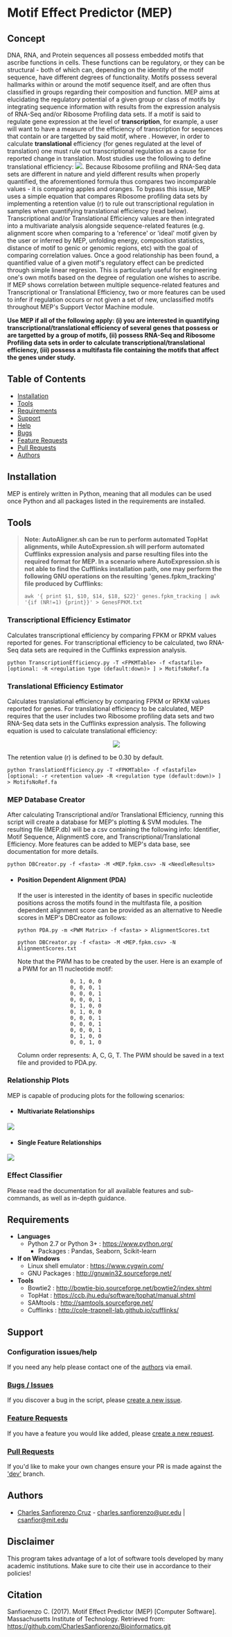 # Motif Effect Predictor (MEP)

## Concept
DNA, RNA, and Protein sequences all possess embedded motifs that ascribe functions in cells. These functions can be regulatory, or they can be structural - both of which can, depending on the identity of the motif sequence, have different degrees of functionality. Motifs possess several hallmarks within or around the motif sequence itself, and are often thus classified in groups regarding their composition and function. MEP aims at elucidating the regulatory potential of a given group or class of motifs by integrating sequence information with results from the expression analysis of RNA-Seq and/or Ribosome Profiling data sets. If a motif is said to regulate gene expression at the level of **transcription**, for example, a user will want to have a measure of the efficiency of transcription for sequences that contain or are targetted by said motif, where . However, in order to calculate **translational** efficiency (for genes regulated at the level of translation) one must rule out transcriptional regulation as a cause for reported change in translation. Most studies use the following to define translational efficiency: ![](https://github.com/CharlesSanfiorenzo/Bioinformatics/blob/master/MEP/doc/images/OldTE.png?raw=true). Because Ribosome profiling and RNA-Seq data sets are different in nature and yield different results when properly quantified, the aforementioned formula thus compares two incomparable values - it is comparing apples and oranges. To bypass this issue, MEP uses a simple equation that compares Ribosome profiling data sets by implementing a retention value (r) to rule out transcriptional regulation in samples when quantifying translational efficiency (read below). Transcriptional and/or Translational Efficiency values are then integrated into a multivariate analysis alongside sequence-related features (e.g. alignment score when comparing to a 'reference' or 'ideal' motif given by the user or inferred by MEP, unfolding energy, composition statistics, distance of motif to genic or genomic regions, etc) with the goal of comparing correlation values. Once a good relationship has been found, a quantified value of a given motif's regulatory effect can be predicted through simple linear regresion. This is particularly useful for engineering one's own motifs based on the degree of regulation one wishes to ascribe. If MEP shows correlation between multiple sequence-related features and Transcriptional or Translational Efficiency, two or more features can be used to infer if regulation occurs or not given a set of new, unclassified motifs throughout MEP's Support Vector Machine module.

**Use MEP if all of the following apply: (i) you are interested in quantifying transcriptional/translational efficiency of several genes that possess or are targetted by a group of motifs, (ii) possess RNA-Seq and Ribosome Profiling data sets in order to calculate transcriptional/translational efficiency, (iii) possess a multifasta file containing the motifs that affect the genes under study.**

## Table of Contents
- [Installation](#installation)
- [Tools](#tools)
- [Requirements](#requirements)
- [Support](#support)
 - [Help](#configuration-issueshelp)
 - [Bugs](#bugs--issues)
 - [Feature Requests](#feature-requests)
 - [Pull Requests](#pull-requests)
- [Authors](#authors) 

## Installation
MEP is entirely written in Python, meaning that all modules can be used once Python and all packages listed in the requirements are installed. 

## Tools
>**Note: AutoAligner.sh can be run to perform automated TopHat alignments, while AutoExpression.sh will perform automated   Cufflinks expression analysis and parse resulting files into the required format for MEP. In a scenario where  AutoExpression.sh is not able to find the Cufflinks installation path, one may perform the following GNU operations on the  resulting 'genes.fpkm_tracking' file produced by Cufflinks:**
>
>```awk '{ print $1, $10, $14, $18, $22}' genes.fpkm_tracking | awk '{if (NR!=1) {print}}' > GenesFPKM.txt```

### Transcriptional Efficiency Estimator
Calculates transcriptional efficiency by comparing FPKM or RPKM values reported for genes. For transcriptional efficiency to be calculated, two RNA-Seq data sets are required in the Cufflinks expression analysis.

```python TranscriptionEfficiency.py -T <FPKMTable> -f <fastafile> [optional: -R <regulation type (default:down)> ] > MotifsNoRef.fa```
 
### Translational Efficiency Estimator
Calculates translational efficiency by comparing FPKM or RPKM values reported for genes. For translational efficiency to be calculated, MEP requires that the user includes two Ribosome profiling data sets and two RNA-Seq data sets in the Cufflinks expression analysis. The following equation is used to calculate translational efficiency:

<p align="center">
  <img src="https://github.com/CharlesSanfiorenzo/Bioinformatics/blob/master/MEP/doc/images/TransEff.png?raw=true">
</p>

The retention value (r) is defined to be 0.30 by default.

```python TranslationEfficiency.py -T <FPKMTable> -f <fastafile> [optional: -r <retention value> -R <regulation type (default:down)> ] > MotifsNoRef.fa```
 
### MEP Database Creator
After calculating Transcriptional and/or Translational Efficiency, running this script will create a database for MEP's plotting & SVM modules. The resulting file (MEP.db) will be a csv containing the following info: Identifier, Motif Sequence, AlignmentS core, and Transcriptional/Translational Efficiency. More features can be added to MEP's data base, see documentation for more details.

```python DBCreator.py -f <fasta> -M <MEP.fpkm.csv> -N <NeedleResults>```

- #### Position Dependent Alignment (PDA)
  If the user is interested in the identity of bases in specific nucleotide positions across the motifs found in the multifasta file, a position dependent alignment score can be provided as an alternative to Needle scores in MEP's DBCreator as follows:
  
  ```python PDA.py -m <PWM Matrix> -f <fasta> > AlignmentScores.txt```
  
  ```python DBCreator.py -f <fasta> -M <MEP.fpkm.csv> -N AlignmentScores.txt```
  
  Note that the PWM has to be created by the user. Here is an example of a PWM for an 11 nucleotide motif:
  
                       0, 1, 0, 0
                       0, 0, 0, 1
                       0, 0, 0, 1
                       0, 0, 0, 1
                       0, 1, 0, 0
                       0, 1, 0, 0
                       0, 0, 0, 1
                       0, 0, 0, 1
                       0, 0, 0, 1
                       0, 1, 0, 0
                       0, 0, 1, 0
                       
  Column order represents: A, C, G, T. The PWM should be saved in a text file and provided to PDA.py.
  
### Relationship Plots
  MEP is capable of producing plots for the following scenarios:

- #### Multivariate Relationships
![](https://github.com/CharlesSanfiorenzo/Bioinformatics/blob/master/MEP/doc/images/MultiVariate.png?raw=true)
- #### Single Feature Relationships
![](https://github.com/CharlesSanfiorenzo/Bioinformatics/blob/master/MEP/doc/images/SingleFeature.png?raw=true)

### Effect Classifier


Please read the documentation for all available features and sub-commands, as well as in-depth guidance.

## Requirements
* **Languages**
  * Python 2.7 or Python 3+ : https://www.python.org/
    * Packages : Pandas, Seaborn, Scikit-learn
 * **If on Windows**
   * Linux shell emulator : https://www.cygwin.com/
   * GNU Packages : http://gnuwin32.sourceforge.net/
* **Tools**
  * Bowtie2 : http://bowtie-bio.sourceforge.net/bowtie2/index.shtml
  * TopHat : https://ccb.jhu.edu/software/tophat/manual.shtml
  * SAMtools : http://samtools.sourceforge.net/
  * Cufflinks : http://cole-trapnell-lab.github.io/cufflinks/
  
## Support

### Configuration issues/help
If you need any help please contact one of the [authors](#authors) via email.

### [Bugs / Issues](https://github.com/CharlesSanfiorenzo/Bioinformatics/issues)
If you discover a bug in the script, please [create a new issue](https://github.com/CharlesSanfiorenzo/Bioinformatics/issues/new).

### [Feature Requests](https://github.com/CharlesSanfiorenzo/Bioinformatics/labels/Feature%20Request)
If you have a feature you would like added, please [create a new request](https://github.com/CharlesSanfiorenzo/Bioinformatics/issues/new).

### [Pull Requests]()
If you'd like to make your own changes ensure your PR is made against the ['dev']() branch.

## Authors
- [Charles Sanfiorenzo Cruz](https://github.com/CharlesSanfiorenzo/) - charles.sanfiorenzo@upr.edu | csanfior@mit.edu
 
## Disclaimer
This program takes advantage of a lot of software tools developed by many academic institutions. Make sure to cite their use in accordance to their policies!

## Citation
Sanfiorenzo C. (2017). Motif Effect Predictor (MEP) [Computer Software]. Massachusetts Institute of Technology. Retrieved from: https://github.com/CharlesSanfiorenzo/Bioinformatics.git
